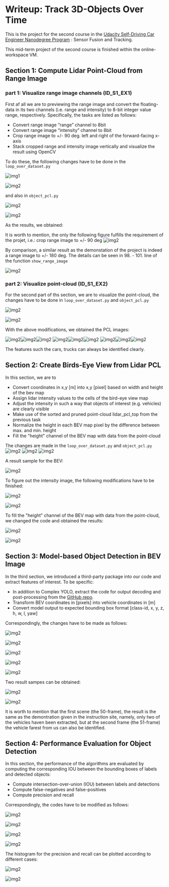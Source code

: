 # Writeup: Track 3D-Objects Over Time

This is the project for the second course in the  [Udacity Self-Driving Car Engineer Nanodegree Program](https://www.udacity.com/course/c-plus-plus-nanodegree--nd213) : Sensor Fusion and Tracking. 

This mid-term project of the second course is finished within the online-workspace VM.

## Section 1: Compute Lidar Point-Cloud from Range Image

### part 1: Visualize range image channels (ID_S1_EX1)
First af all we are to previewing the range image and convert the floating-data in its two channels (i.e. range and intensity) to 8-bit integer value range, respectively. Specifically, the tasks are listed as follows:

- Convert range image “range” channel to 8bit
- Convert range image “intensity” channel to 8bit
- Crop range image to +/- 90 deg. left and right of the forward-facing x-axis
- Stack cropped range and intensity image vertically and visualize the result using OpenCV

To do these, the following changes have to be done in the `loop_over_dataset.py`

![img1](images/step1_section1_code1.png)

![img2](images/step1_section1_code2.png)

and also in `object_pcl.py`


![img2](images/step1_section1_code3_1.png)

![img2](images/step1_section1_code3_2.png)

As the results, we obtained:

It is worth to mention, the only the following figure fulfills the requirement of the projet, i.e.: crop range image to +/- 90 deg
![img2](images/step1_section1_output.png)

By comparison, a similar result as the demonstation of the project is indeed a range image to +/- 180 deg. The details can be seen in 98. - 101. line of the function `show_range_image`

![img2](images/step1_section1_output_360.png)


### part 2: Visualize point-cloud (ID_S1_EX2)
For the second part of ths section, we are to visualize the point-cloud, the changes have to be done in `loop_over_dataset.py` and `object_pcl.py`

![img2](images/step1_section2_code1.png)

![img2](images/step1_section2_code2.png)

With the above modifications, we obtained the PCL images:

![img2](images/step1_section2_outpu1.png)![img2](images/step1_section2_outpu2.png)![img2](images/step1_section2_outpu3.png)
![img2](images/step1_section2_outpu4.png)![img2](images/step1_section2_outpu7.png)![img2](images/step1_section2_outpu6.png)
![img2](images/step1_section2_outpu7.png)![img2](images/step1_section2_outpu8.png)![img2](images/step1_section2_outpu9.png)

The features such the cars, trucks can always be identified clearly. 

## Section 2: Create Birds-Eye View from Lidar PCL

In this section, we are to

- Convert coordinates in x,y [m] into x,y [pixel] based on width and height of the bev map
- Assign lidar intensity values to the cells of the bird-eye view map
- Adjust the intensity in such a way that objects of interest (e.g. vehicles) are clearly visible
- Make use of the sorted and pruned point-cloud lidar_pcl_top from the previous task
- Normalize the height in each BEV map pixel by the difference between max. and min. height
- Fill the "height" channel of the BEV map with data from the point-cloud

The changes are made in the `loop_over_dataset.py` and `object_pcl.py`
![img2](images/step2_section1_code1.png)
![img2](images/step2_section1_code2.png)
![img2](images/step2_section1_code3.png)

A result sample for the BEV:

![img2](images/step2_section1_output1.png)

To figure out the intensity image, the following modifications have to be finished:

![img2](images/step2_section2_code1.png)

![img2](images/step2_section2_output1.png)

To fill the "height" channel of the BEV map with data from the point-cloud, we changed the code and obtained the results:

![img2](images/step2_section3_code1.png)

![img2](images/step2_section3_output1.png)

## Section 3: Model-based Object Detection in BEV Image

In the third section, we introduced a third-party package into our code and extract features of interest. To be specific:

- In addition to Complex YOLO, extract the code for output decoding and post-processing from the [GitHub repo](https://github.com/maudzung/SFA3D).
- Transform BEV coordinates in [pixels] into vehicle coordinates in [m]
- Convert model output to expected bounding box format [class-id, x, y, z, h, w, l, yaw]

Correspondingly, the changes have to be made as follows:


![img2](images/step3_section1_code1.png)

![img2](images/step3_section1_code2.png)

![img2](images/step3_section1_code_s3.png)

![img2](images/step3_section1_code_s4.png)

![img2](images/step3_section1_code_s5.png)

Two result sampes can be obtained:

![img2](images/step3_section2_outpu1.png)

![img2](images/step3_section2_outpu2.png)

It is worth to mention that the first scene (the 50-frame), the result is the same as the demontration given in the instruction site, namely, only two of the vehicles haven been extracted, but at the second frame (the 51-frame) the vehicle farest from us can also be identified.

## Section 4: Performance Evaluation for Object Detection

In this section, the performance of the algorithms are evaluated by computing the corresponding IOU between the bounding boxes of labels and detected objects:
- Compute intersection-over-union (IOU) between labels and detections 
- Compute false-negatives and false-positives
- Compute precision and recall 

Correspondingly, the codes have to be modified as follows:

![img2](images/step4_section1_code1.png)

![img2](images/step4_section1_code2.png)

![img2](images/step4_section1_code3.png)

![img2](images/step4_section1_code4.png)

The histogram for the precision and recall can be plotted according to different cases:


![img2](images/s4_output1.png)

![img2](images/s4_output2.png)


